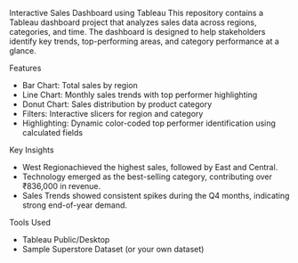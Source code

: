 Interactive Sales Dashboard using Tableau
This repository contains a Tableau dashboard project that analyzes sales data across regions, categories, and time. The dashboard is designed to help stakeholders identify key trends, top-performing areas, and category performance at a glance.

Features
-  Bar Chart: Total sales by region
-  Line Chart: Monthly sales trends with top performer highlighting
-  Donut Chart: Sales distribution by product category
-  Filters: Interactive slicers for region and category
-  Highlighting: Dynamic color-coded top performer identification using calculated fields

Key Insights
- West Regionachieved the highest sales, followed by East and Central.
- Technology emerged as the best-selling category, contributing over ₹836,000 in revenue.
- Sales Trends showed consistent spikes during the Q4 months, indicating strong end-of-year demand.

Tools Used
- Tableau Public/Desktop
- Sample Superstore Dataset (or your own dataset)
